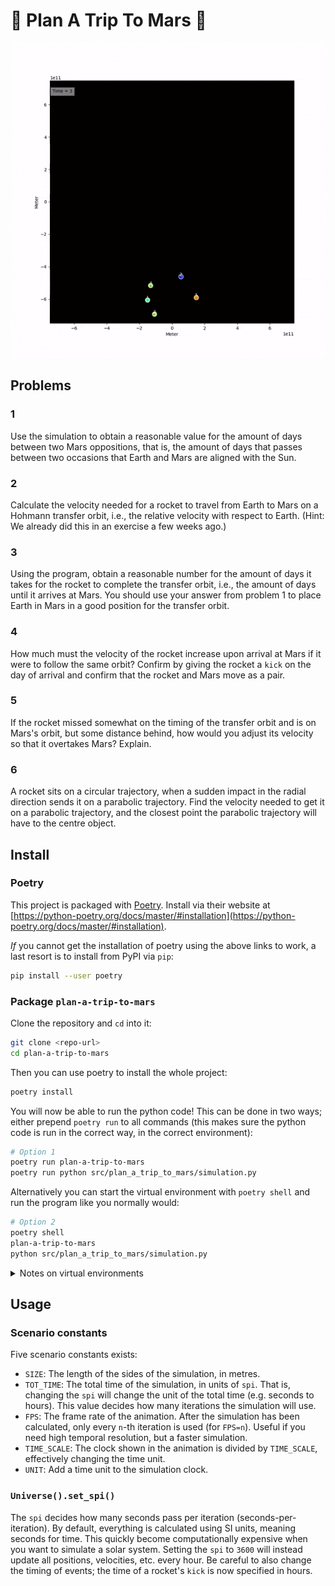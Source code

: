 # :rocket: Plan A Trip To Mars :rocket:

![](assets/animation.gif)

## Problems

### 1

Use the simulation to obtain a reasonable value for the amount of days between two Mars
oppositions, that is, the amount of days that passes between two occasions that Earth
and Mars are aligned with the Sun.

### 2

Calculate the velocity needed for a rocket to travel from Earth to Mars on a Hohmann
transfer orbit, i.e., the relative velocity with respect to Earth. (Hint: We already did
this in an exercise a few weeks ago.)

### 3

Using the program, obtain a reasonable number for the amount of days it takes for the
rocket to complete the transfer orbit, i.e., the amount of days until it arrives at
Mars. You should use your answer from problem 1 to place Earth in Mars in a good
position for the transfer orbit.

### 4

How much must the velocity of the rocket increase upon arrival at Mars if it were to
follow the same orbit? Confirm by giving the rocket a `kick` on the day of arrival and
confirm that the rocket and Mars move as a pair.

### 5

If the rocket missed somewhat on the timing of the transfer orbit and is on Mars's orbit,
but some distance behind, how would you adjust its velocity so that it overtakes Mars?
Explain.

### 6

A rocket sits on a circular trajectory, when a sudden impact in the radial direction
sends it on a parabolic trajectory. Find the velocity needed to get it on a parabolic
trajectory, and the closest point the parabolic trajectory will have to the centre
object.

## Install

### Poetry

This project is packaged with [Poetry]. Install via their website at
[https://python-poetry.org/docs/master/#installation](https://python-poetry.org/docs/master/#installation).

_If_ you cannot get the installation of poetry using the above links to work, a last
resort is to install from PyPI via `pip`:

```bash
pip install --user poetry
```

### Package `plan-a-trip-to-mars`

Clone the repository and `cd` into it:

```bash
git clone <repo-url>
cd plan-a-trip-to-mars
```

Then you can use poetry to install the whole project:

```bash
poetry install
```

You will now be able to run the python code! This can be done in two ways; either
prepend `poetry run` to all commands (this makes sure the python code is run in the
correct way, in the correct environment):

```bash
# Option 1
poetry run plan-a-trip-to-mars
poetry run python src/plan_a_trip_to_mars/simulation.py
```

Alternatively you can start the virtual environment with `poetry shell` and run the
program like you normally would:

```bash
# Option 2
poetry shell
plan-a-trip-to-mars
python src/plan_a_trip_to_mars/simulation.py
```

<details>
<summary>Notes on virtual environments</summary>

When working on a python project, the best practice is to work inside a virtual
environment. This can be confusing to begin with, but the pros massively outweighs the
cons. Many programs exist the creates and manages virtual environments, Poetry will
actually do this automatically for you!

Other good alternatives that makes this easier is [pyenv] and [virtualenvwrapper]. Pick
your favourite and learn how to use it.

</details>

## Usage

### Scenario constants

Five scenario constants exists:

- `SIZE`: The length of the sides of the simulation, in metres.
- `TOT_TIME`: The total time of the simulation, in units of `spi`. That is, changing the
  `spi` will change the unit of the total time (e.g. seconds to hours). This value
  decides how many iterations the simulation will use.
- `FPS`: The frame rate of the animation. After the simulation has been calculated, only
  every `n`-th iteration is used (for `FPS=n`). Useful if you need high temporal
  resolution, but a faster simulation.
- `TIME_SCALE`: The clock shown in the animation is divided by `TIME_SCALE`, effectively
  changing the time unit.
- `UNIT`: Add a time unit to the simulation clock.

### `Universe().set_spi()`

The `spi` decides how many seconds pass per iteration (seconds-per-iteration). By
default, everything is calculated using SI units, meaning seconds for time. This quickly
become computationally expensive when you want to simulate a solar system. Setting the
`spi` to `3600` will instead update all positions, velocities, etc. every hour. Be
careful to also change the timing of events; the time of a rocket's `kick` is now
specified in hours.

[poetry]: https://python-poetry.org
[virtualenvwrapper]: https://virtualenvwrapper.readthedocs.io/en/latest/
[pyenv]: https://github.com/pyenv/pyenv

